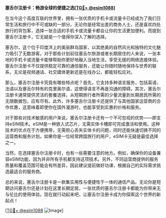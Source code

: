 **塞舌尔注册卡：畅游全球的便捷之选[[TG💪+ @esim1088](https://t.me/s/esim1088)]**

在当今这个高度互联的世界里，拥有一张优质的手机卡或流量卡已经成为了我们日常生活和旅行中不可或缺的一部分。无论你是经常出差的商务人士，还是喜欢四处旅行的背包客，选择一张合适的手机卡或流量卡都会让你的生活更加便利。而提到塞舌尔注册卡，它无疑是一个值得你深入了解的选择。

塞舌尔，这个位于印度洋上的美丽群岛国家，以其绝美的自然风光和独特的文化魅力吸引了无数游客。对于那些计划前往塞舌尔旅游或者长期居住的人来说，一张本地的手机卡或流量卡能够帮助你更好地融入当地生活，享受无缝的网络连接体验。塞舌尔注册卡不仅提供稳定可靠的通信服务，还能让你随时随地保持与世界的联系，无论是视频通话、社交媒体更新还是在线办公，都能轻松应对。

那么，塞舌尔注册卡究竟有哪些特点呢？首先，它支持多种语言服务，包括英语、法语以及塞舌尔特有的克里奥尔语，这使得语言不再是沟通的障碍。其次，塞舌尔注册卡通常提供灵活的套餐选择，从短期旅行者所需的少量流量到长期居民所需的无限数据包，应有尽有。此外，许多塞舌尔注册卡还提供了与其他国家运营商的合作优惠，这意味着即使你在国外漫游时，也能享受到实惠的价格和服务。

对于那些对技术敏感的用户来说，塞舌尔注册卡还有一个不可忽视的优势——即支持eSIM技术。eSIM是一种嵌入式芯片，无需实体卡槽即可完成激活和使用。这种技术的优点在于方便携带，无需担心丢失实体卡的问题，同时还能快速切换不同的运营商和服务计划。如果你是一位经常跨国旅行的用户，eSIM卡无疑是最佳选择之一。

当然，在选择塞舌尔注册卡时，也有一些需要注意的地方。例如，确保你的设备兼容eSIM功能，因为并非所有手机都支持这项技术。另外，不同运营商提供的服务质量和覆盖范围可能会有所差异，因此建议提前做好功课，根据自己的实际需求挑选最适合的服务商。

总的来说，塞舌尔注册卡是一款集实用性与便捷性于一体的通信产品。无论你是短期访问塞舌尔还是计划在这里长期定居，一张优质的塞舌尔注册卡都能为你带来无与伦比的使用体验。现在就行动起来吧，让塞舌尔注册卡成为你探索这个世界的新起点！

[[TG💪+ @esim1088](https://t.me/s/esim1088) ![Image](https://i.postimg.cc/4NQfJmqS/Snipaste-2025-05-13-00-14-12.png)]